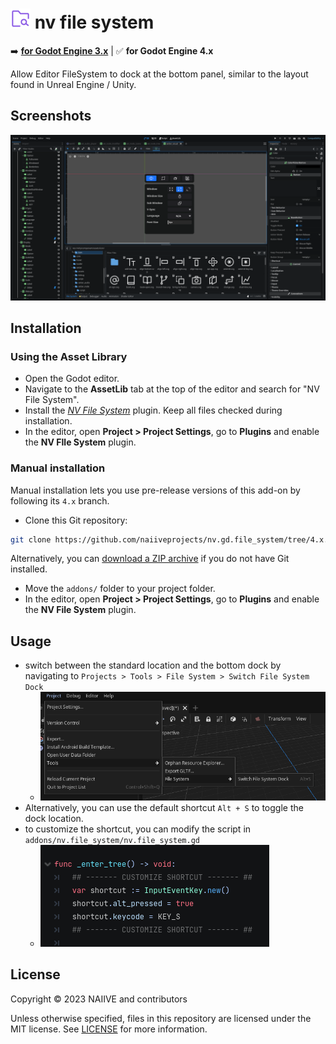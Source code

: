 # <img src="./assetlib/icon.svg" width="32" height="32"> nv file system

➡️ [**for Godot Engine 3.x**](https://github.com/naiiveprojects/nv.gd.file_system/tree/3.x) | ✅ **for Godot Engine 4.x**

Allow Editor FileSystem to dock at the bottom panel, similar to the layout found in Unreal Engine / Unity.

## Screenshots

![editor_full](/assetlib/editor_full.png)

## Installation

### Using the Asset Library

- Open the Godot editor.
- Navigate to the **AssetLib** tab at the top of the editor and search for
  "NV File System".
- Install the
  [*NV File System*](https://godotengine.org/asset-library/asset/2228)
  plugin. Keep all files checked during installation.
- In the editor, open **Project > Project Settings**, go to **Plugins**
  and enable the **NV FIle System** plugin.

### Manual installation

Manual installation lets you use pre-release versions of this add-on by
following its `4.x` branch.

- Clone this Git repository:

```bash
git clone https://github.com/naiiveprojects/nv.gd.file_system/tree/4.x.git
```

Alternatively, you can
[download a ZIP archive](https://github.com/naiiveprojects/nv.gd.file_system/archive/refs/heads/4.x.zip)
if you do not have Git installed.

- Move the `addons/` folder to your project folder.
- In the editor, open **Project > Project Settings**, go to **Plugins**
  and enable the **NV File System** plugin.

## Usage

- switch between the standard location and the bottom dock by navigating to `Projects > Tools > File System > Switch File System Dock`
  - ![menu_item](/assetlib/menu_item.png)
- Alternatively, you can use the default shortcut `Alt + S` to toggle the dock location.
- to customize the shortcut, you can modify the script in `addons/nv.file_system/nv.file_system.gd`
  - ![menu_item](/assetlib/script_shortcut.png)

## License

Copyright © 2023 NAIIVE and contributors

Unless otherwise specified, files in this repository are licensed under the
MIT license. See [LICENSE](LICENSE) for more information.
